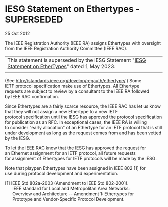 IESG Statement on Ethertypes - SUPERSEDED
=========================================

25 Oct 2012

The IEEE Registration Authority (IEEE RA) assigns Ethertypes with oversight from the IEEE Registration Authority Committee (IEEE RAC).



|  |
| --- |
| This statement is superseded by the IESG Statement "[IESG Statement on EtherTypes](https://www.ietf.org/about/groups/iesg/statements/ethertypes/)" dated 1 May 2023. |
|  |

(See <http://standards.ieee.org/develop/regauth/ethertype/>.) Some IETF protocol specification make use of Ethertypes. All Ethertype requests are subject to review by a consultant to the IEEE RA followed by IEEE RAC confirmation. 

Since Ethertypes are a fairly scarce resource, the IEEE RAC has let us know that they will not assign a new Ethertype to a new IETF protocol specification until the IESG has approved the protocol specification for publication as an RFC. In exceptional cases, the IEEE RA is willing to consider "early allocation" of an Ethertype for an IETF protocol that is still under development as long as the request comes from and has been vetted by the IESG.

To let the IEEE RAC know that the IESG has approved the request for an Ethernet assignment for an IETF protocol, all future requests for assignment of Ethertypes for IETF protocols will be made by the IESG.

Note that playpen Ethertypes have been assigned in IEEE 802 [1] for use during protocol development and experimentation.

[1] IEEE Std 802a-2003 (Amendment to IEEE Std 802-2001).  
      IEEE standard for Local and Metropolitan Area Networks:  
      Overview and Architecture -- Amendment 1: Ethertypes for  
      Prototype and Vendor-Specific Protocol Development.

